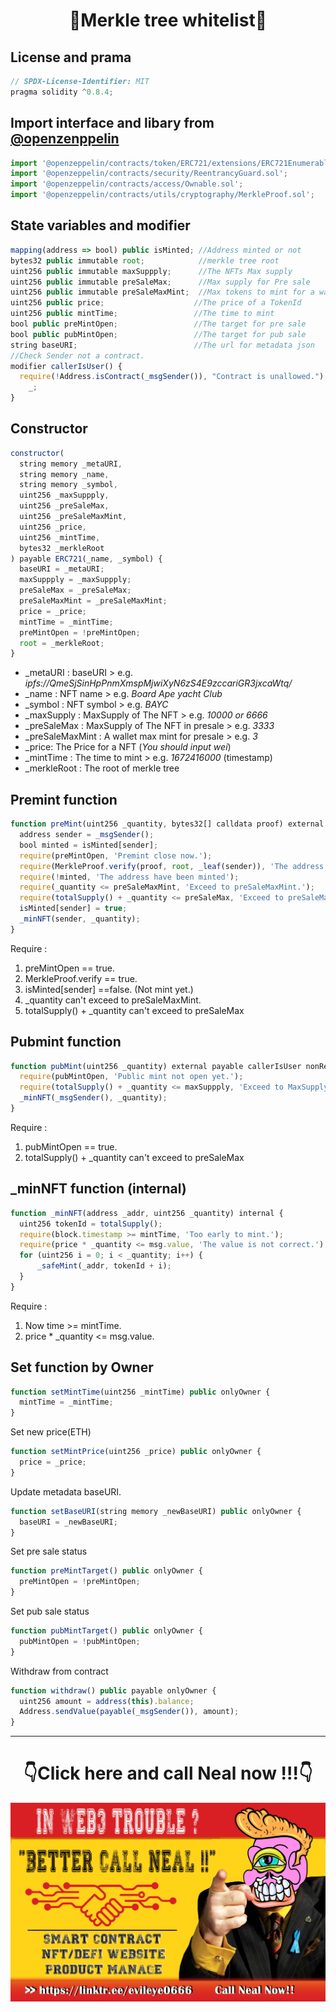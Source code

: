 <h1 align="center">🤖Merkle tree whitelist🤖

## License and prama 
```js
// SPDX-License-Identifier: MIT
pragma solidity ^0.8.4;
```
## Import interface and libary from [@openzenppelin](https://github.com/OpenZeppelin/openzeppelin-contracts)
```js
import '@openzeppelin/contracts/token/ERC721/extensions/ERC721Enumerable.sol';
import '@openzeppelin/contracts/security/ReentrancyGuard.sol';
import '@openzeppelin/contracts/access/Ownable.sol';
import '@openzeppelin/contracts/utils/cryptography/MerkleProof.sol';
```
## State variables and modifier
```js
mapping(address => bool) public isMinted; //Address minted or not
bytes32 public immutable root;            //merkle tree root
uint256 public immutable maxSuppply;      //The NFTs Max supply
uint256 public immutable preSaleMax;      //Max supply for Pre sale
uint256 public immutable preSaleMaxMint;  //Max tokens to mint for a wallet in pre sale 
uint256 public price;                    //The price of a TokenId
uint256 public mintTime;                 //The time to mint
bool public preMintOpen;                 //The target for pre sale
bool public pubMintOpen;                 //The target for pub sale
string baseURI;                          //The url for metadata json
//Check Sender not a contract.
modifier callerIsUser() {
  require(!Address.isContract(_msgSender()), "Contract is unallowed.");
    _;
}
```
## Constructor
```js
constructor(
  string memory _metaURI,
  string memory _name,
  string memory _symbol,
  uint256 _maxSuppply,
  uint256 _preSaleMax,
  uint256 _preSaleMaxMint,
  uint256 _price,
  uint256 _mintTime,
  bytes32 _merkleRoot
) payable ERC721(_name, _symbol) {
  baseURI = _metaURI;
  maxSuppply = _maxSuppply;
  preSaleMax = _preSaleMax;
  preSaleMaxMint = _preSaleMaxMint;
  price = _price;
  mintTime = _mintTime;
  preMintOpen = !preMintOpen;
  root = _merkleRoot;
}

```
* _metaURI : baseURI > e.g. _ipfs://QmeSjSinHpPnmXmspMjwiXyN6zS4E9zccariGR3jxcaWtq/_
* _name : NFT name > e.g. _Board Ape yacht Club_
* _symbol : NFT symbol > e.g. _BAYC_
* _maxSupply : MaxSupply of The NFT > e.g. _10000 or 6666_
* _preSaleMax : MaxSupply of The NFT in presale > e.g. _3333_
* _preSaleMaxMint : A wallet max mint for presale > e.g. _3_
* _price: The Price for a NFT (_You should input wei_)
* _mintTime : The time to mint > e.g. _1672416000_ (timestamp)
* _merkleRoot : The root of merkle tree

## Premint function
```js
function preMint(uint256 _quantity, bytes32[] calldata proof) external payable nonReentrant callerIsUser {
  address sender = _msgSender();
  bool minted = isMinted[sender];
  require(preMintOpen, 'Premint close now.');
  require(MerkleProof.verify(proof, root, _leaf(sender)), 'The address not in whitelist.');
  require(!minted, 'The address have been minted');
  require(_quantity <= preSaleMaxMint, 'Exceed to preSaleMaxMint.');
  require(totalSupply() + _quantity <= preSaleMax, 'Exceed to preSaleMax.');
  isMinted[sender] = true;
  _minNFT(sender, _quantity);
}
```
Require :
1. preMintOpen == true.
2. MerkleProof.verify == true.
3. isMinted[sender] ==false. (Not mint yet.)
4. _quantity can't exceed to preSaleMaxMint.
5. totalSupply() + _quantity can't exceed to preSaleMax 

## Pubmint function
```js
function pubMint(uint256 _quantity) external payable callerIsUser nonReentrant {
  require(pubMintOpen, 'Public mint not open yet.');
  require(totalSupply() + _quantity <= maxSuppply, 'Exceed to MaxSupply');
  _minNFT(_msgSender(), _quantity);
}
```
Require :
1. pubMintOpen == true.
2. totalSupply() + _quantity can't exceed to preSaleMax 

## _minNFT function (internal)
```js
function _minNFT(address _addr, uint256 _quantity) internal {
  uint256 tokenId = totalSupply();
  require(block.timestamp >= mintTime, 'Too early to mint.');
  require(price * _quantity <= msg.value, 'The value is not correct.');
  for (uint256 i = 0; i < _quantity; i++) {
      _safeMint(_addr, tokenId + i);
  }
}
```
Require :
1. Now time >= mintTime.
2. price * _quantity <= msg.value.

## Set function by Owner 
```js
function setMintTime(uint256 _mintTime) public onlyOwner {
  mintTime = _mintTime;
}
```
Set new price(ETH)
```js
function setMintPrice(uint256 _price) public onlyOwner {
  price = _price;
}
```
Update metadata baseURI.
```js
function setBaseURI(string memory _newBaseURI) public onlyOwner {
  baseURI = _newBaseURI;
}
```
Set pre sale status
```js
function preMintTarget() public onlyOwner {
  preMintOpen = !preMintOpen;
}
```
Set pub sale status
```js
function pubMintTarget() public onlyOwner {
  pubMintOpen = !pubMintOpen;
}
```
Withdraw from contract
```js
function withdraw() public payable onlyOwner {
  uint256 amount = address(this).balance;
  Address.sendValue(payable(_msgSender()), amount);
}
```
---
<div>
  <h1 align="center">👇Click here and call Neal now !!!👇</h1>
  <a href="https://linktr.ee/evileye0666" target="_blank"><img src="../../Images/betterCallNeal.jpg" alt=""></a>
</div>
